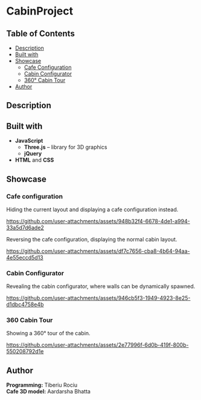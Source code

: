 # CabinProject  

## Table of Contents
- [Description](#description)
- [Built with](#built-with)
- [Showcase](#showcase)
  - [Cafe Configuration](#cafe-configuration)
  - [Cabin Configurator](#cabin-configurator)
  - [360° Cabin Tour](#360-cabin-tour)
- [Author](#author)

## Description  

## Built with
- **JavaScript**
  - **Three.js** – library for 3D graphics
  - **jQuery**
- **HTML** and **CSS**

## Showcase  

### Cafe configuration
Hiding the current layout and displaying a cafe configuration instead.   

https://github.com/user-attachments/assets/948b32f4-6678-4de1-a994-33a5d7d6ade2  

Reversing the cafe configuration, displaying the normal cabin layout.  

https://github.com/user-attachments/assets/df7c7656-cba8-4b64-94aa-4e55eccd5d13

### Cabin Configurator
Revealing the cabin configurator, where walls can be dynamically spawned.  

https://github.com/user-attachments/assets/946cb5f3-1949-4923-8e25-d1dbc4758e4b

### 360 Cabin Tour
Showing a 360° tour of the cabin.  

https://github.com/user-attachments/assets/2e77996f-6d0b-419f-800b-550208792d1e

## Author  
**Programming:** Tiberiu Rociu  
**Cafe 3D model:** Aardarsha Bhatta



